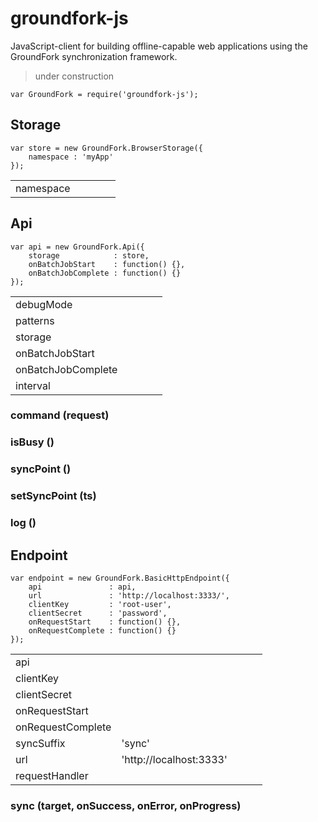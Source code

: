 # groundfork-js

JavaScript-client for building offline-capable web applications using the GroundFork synchronization framework.

> under construction

```
var GroundFork = require('groundfork-js');
```

## Storage

```
var store = new GroundFork.BrowserStorage({
    namespace : 'myApp'
});
```

|                     |   |   |   |   |
|---------------------|---|---|---|---|
| namespace           |   |   |   |   |

## Api

```
var api = new GroundFork.Api({
    storage            : store,
    onBatchJobStart    : function() {},
    onBatchJobComplete : function() {}
});
```

|                     |   |   |   |   |
|---------------------|---|---|---|---|
| debugMode           |   |   |   |   |
| patterns            |   |   |   |   |
| storage             |   |   |   |   |
| onBatchJobStart     |   |   |   |   |
| onBatchJobComplete  |   |   |   |   |
| interval            |   |   |   |   |


### command (request)

### isBusy ()

### syncPoint ()

### setSyncPoint (ts)

### log ()

## Endpoint

```
var endpoint = new GroundFork.BasicHttpEndpoint({
    api               : api,
    url               : 'http://localhost:3333/',
    clientKey         : 'root-user',
    clientSecret      : 'password',
    onRequestStart    : function() {},
    onRequestComplete : function() {}
});
```

|                     |                         |   |   |   |
|---------------------|-------------------------|---|---|---|
| api                 |                         |   |   |   |
| clientKey           |                         |   |   |   |
| clientSecret        |                         |   |   |   |
| onRequestStart      |                         |   |   |   |
| onRequestComplete   |                         |   |   |   |
| syncSuffix          | 'sync'                  |   |   |   |
| url                 | 'http://localhost:3333' |   |   |   |
| requestHandler      |                         |   |   |   | 

### sync (target, onSuccess, onError, onProgress)
